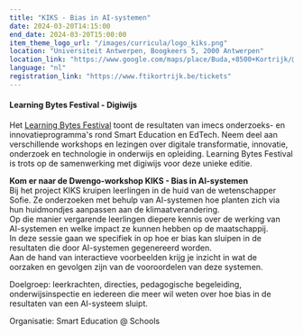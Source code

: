 ```yaml
---
title: "KIKS - Bias in AI-systemen"
date: 2024-03-20T14:15:00
end_date: 2024-03-20T15:00:00
item_theme_logo_url: "/images/curricula/logo_kiks.png"
location: "Universiteit Antwerpen, Boogkeers 5, 2000 Antwerpen"
location_link: "https://www.google.com/maps/place/Buda,+8500+Kortrijk/@50.8318138,3.2621132,17z/data=!3m1!4b1!4m6!3m5!1s0x47c33afd3278393f:0xa5110fbbd2c014a8!8m2!3d50.8318818!4d3.2668713!16s%2Fm%2F0n491j9?entry=ttu"
language: "nl"
registration_link: "https://www.ftikortrijk.be/tickets"
---
```

#### Learning Bytes Festival - Digiwijs
Het [Learning Bytes Festival](https://learningbytesfestival.be/) toont de resultaten van imecs onderzoeks- en innovatieprogramma's rond Smart Education en EdTech. 
Neem deel aan verschillende workshops en lezingen over digitale transformatie, innovatie, onderzoek en technologie in onderwijs en opleiding. 
Learning Bytes Festival is trots op de samenwerking met digiwijs voor deze unieke editie. 

**Kom er naar de Dwengo-workshop KIKS - Bias in AI-systemen**<br>
Bij het project KIKS kruipen leerlingen in de huid van de wetenschapper Sofie. Ze onderzoeken met behulp van AI-systemen hoe planten zich via hun huidmondjes aanpassen aan de klimaatverandering. <br>
Op die manier vergarende leerlingen diepere kennis over de werking van AI-systemen en welke impact ze kunnen hebben op de maatschappij. <br>
In deze sessie gaan we specifiek in op hoe er bias kan sluipen in de resultaten die door AI-systemen gegenereerd worden. <br>
Aan de hand van interactieve voorbeelden krijg je inzicht in wat de oorzaken en gevolgen zijn van de vooroordelen van deze systemen.    

Doelgroep: leerkrachten, directies, pedagogische begeleiding, onderwijsinspectie en iedereen die meer wil weten  over hoe bias in de resultaten van een AI-systeem sluipt. 

Organisatie: Smart Education @ Schools
